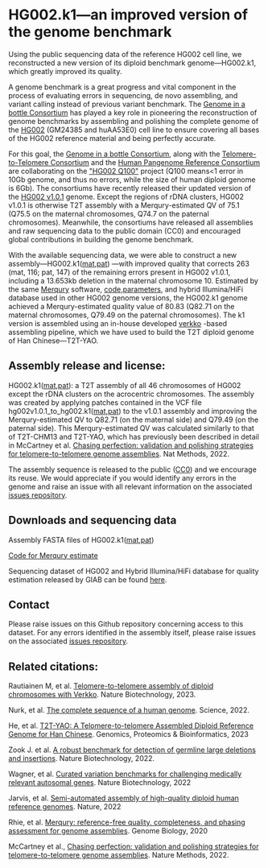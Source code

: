 # HG002.k1—an improved version of the genome benchmark
 
Using the public sequencing data of the reference HG002 cell line, we reconstructed a new version of its diploid benchmark genome—HG002.k1, which greatly improved its quality.

A genome benchmark is a great progress and vital component in the process of evaluating errors in sequencing, de novo assembling, and variant calling instead of previous variant benchmark. The [Genome in a bottle Consortium](https://www.nist.gov/programs-projects/genome-bottle) has played a key role in pioneering the reconstruction of genome benchmarks by assembling and polishing the complete genome of the [HG002](https://www.coriell.org/0/Sections/Search/Sample_Detail.aspx?Ref=GM24385&Product=CC) (GM24385 and huAA53E0) cell line to ensure covering all bases of the HG002 reference material and being perfectly accurate. 

For this goal, the [Genome in a bottle Consortium](https://www.nist.gov/programs-projects/genome-bottle), along with the [Telomere-to-Telomere Consortium](https://sites.google.com/ucsc.edu/t2tworkinggroup) and the [Human Pangenome Reference Consortium](https://humanpangenome.org)  are collaborating on the ["HG002 Q100"](https://github.com/marbl/hg002) project (Q100 means<1 error in 10Gb genome, and thus no errors, while the size of human diploid genome is 6Gb). The consortiums have recently released their updated version of the [HG002 v1.0.1](https://s3-us-west-2.amazonaws.com/human-pangenomics/T2T/HG002/assemblies/hg002v1.0.1.fasta.gz) genome. Except the regions of rDNA clusters, HG002 v1.0.1 is otherwise T2T assembly with a Merqury-estimated QV of 75.1 (Q75.5 on the maternal chromosomes, Q74.7 on the paternal chromosomes). Meanwhile, the consortiums have released all assemblies and raw sequencing data to the public domain (CC0) and encouraged global contributions in building the genome benchmark.

With the available sequencing data, we were able to construct a new assembly—HG002.k1([mat](https://s3.amazonaws.com/hg002.q80/mat.corr2.fasta.gz),[pat](https://s3.amazonaws.com/hg002.q80/pat.corr2.fasta.gz)) —with improved quality that corrects 263 (mat, 116; pat, 147) of the remaining errors present in HG002 v1.0.1, including a 13.653kb deletion in the maternal chromosome 10. Estimated by the same [Merqury](https://github.com/marbl/merqury) software, [code,parameters](https://github.com/KANGYUlab/HG002/blob/main/Merqury-qv.md), and hybrid Illumina/HiFi database used in other HG002 genome versions, the HG002.k1 genome achieved a Merqury-estimated quality value of 80.83 (Q82.71 on the maternal chromosomes, Q79.49 on the paternal chromosomes). The k1 version is assembled using an in-house developed [verkko](https://github.com/marbl/verkko) -based assembling pipeline, which we have used to build the T2T diploid genome of Han Chinese—T2T-YAO.

## Assembly release and license:
HG002.k1([mat](https://s3.amazonaws.com/hg002.q80/mat.corr2.fasta.gz),[pat](https://s3.amazonaws.com/hg002.q80/pat.corr2.fasta.gz)): a T2T assembly of all 46 chromosomes of HG002 except the rDNA clusters on the acrocentric chromosomes. The assembly was created by applying patches contained in the VCF file hg002v1.0.1_to_hg002.k1([mat](https://github.com/KANGYUlab/HG002/raw/main/mat.pair.vcf.gz),[pat](https://github.com/KANGYUlab/HG002/raw/main/pat.pair.vcf.gz)) to the v1.0.1 assembly and improving the Merqury-estimated QV to Q82.71 (on the maternal side) and Q79.49 (on the paternal side). This Merqury-estimated QV was calculated similarly to that of T2T-CHM13 and T2T-YAO, which has previously been described in detail in McCartney et al. [Chasing perfection: validation and polishing strategies for telomere-to-telomere genome assemblies](https://www.nature.com/articles/s41592-022-01440-3). Nat Methods, 2022.

The assembly sequence is released to the public ([CC0](https://creativecommons.org/publicdomain/zero/1.0/))  and we encourage its reuse. We would appreciate if you would identify any errors in the genome and raise an issue with all relevant information on the associated [issues repository](https://github.com/KANGYUlab/HG002/issues).

## Downloads and sequencing data
Assembly FASTA files of HG002.k1([mat](https://s3.amazonaws.com/hg002.q80/mat.corr2.fasta.gz),[pat](https://s3.amazonaws.com/hg002.q80/pat.corr2.fasta.gz))

[Code for Merqury estimate](https://github.com/KANGYUlab/HG002/blob/main/Merqury-qv.md)

Sequencing dataset of HG002 and Hybrid Illumina/HiFi database for quality estimation released by GIAB can be found [here](https://github.com/KANGYUlab/HG002/blob/main/SequencingData.md).

## Contact
Please raise issues on this Github repository concerning access to this dataset. For any errors identified in the assembly itself, please raise issues on the associated [issues repository](https://github.com/KANGYUlab/HG002/issues).

## Related citations:
Rautiainen M, et al. [Telomere-to-telomere assembly of diploid chromosomes with Verkko](https://www.nature.com/articles/s41587-023-01662-6). Nature Biotechnology, 2023.

Nurk, et al. [The complete sequence of a human genome](https://www.science.org/doi/10.1126/science.abj6987). Science, 2022.

He, et al. [T2T-YAO: A Telomere-to-telomere Assembled Diploid Reference Genome for Han Chinese](https://www.sciencedirect.com/science/article/pii/S1672022923001006). Genomics, Proteomics & Bioinformatics, 2023

Zook J. et al. [A robust benchmark for detection of germline large deletions and insertions](https://www.nature.com/articles/s41587-020-0538-8). Nature Biotechnology, 2022.

Wagner, et al. [Curated variation benchmarks for challenging medically relevant autosomal genes](https://www.nature.com/articles/s41587-021-01158-1). Nature Biotechnology, 2022

Jarvis, et al. [Semi-automated assembly of high-quality diploid human reference genomes](https://www.nature.com/articles/s41586-022-05325-5). Nature, 2022 

Rhie, et al. [Merqury: reference-free quality, completeness, and phasing assessment for genome assemblies](https://genomebiology.biomedcentral.com/articles/10.1186/s13059-020-02134-9). Genome Biology, 2020 

McCartney et al., [Chasing perfection: validation and polishing strategies for telomere-to-telomere genome assemblies](https://www.nature.com/articles/s41592-022-01440-3). Nature Methods, 2022.


